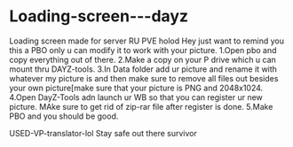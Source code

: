 # Loading-screen---dayz
Loading screen made for server RU PVE holod
Hey just want to remind you this a PBO only u can modify it to work with your picture. 
1.Open pbo and copy everything out of there. 
2.Make a copy on your P drive which u can mount thru DAYZ-tools.
3.In Data folder add ur picture and rename it with whatever my picture is and then make sure to remove all files out besides your own picture[make sure that your picture is PNG and 2048x1024.
4.Open DayZ-Tools adn launch ur WB so that you can register ur new picture. MAke sure to get rid of zip-rar file after register is done. 
5.Make PBO and you should be good. 

USED-VP-translator-lol
Stay safe out there survivor 
